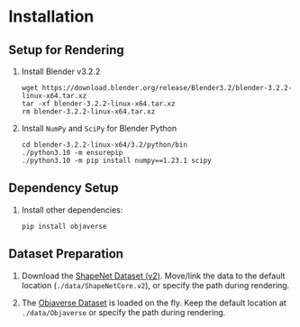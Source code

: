 # Installation

## Setup for Rendering

1. Install Blender v3.2.2

    ```
    wget https://download.blender.org/release/Blender3.2/blender-3.2.2-linux-x64.tar.xz
    tar -xf blender-3.2.2-linux-x64.tar.xz
    rm blender-3.2.2-linux-x64.tar.xz
    ```

2. Install `NumPy` and `SciPy` for Blender Python

    ```
    cd blender-3.2.2-linux-x64/3.2/python/bin
    ./python3.10 -m ensurepip
    ./python3.10 -m pip install numpy==1.23.1 scipy
    ```

## Dependency Setup

1. Install other dependencies:

    ```
    pip install objaverse
    ```

## Dataset Preparation

1. Download the [ShapeNet Dataset (v2)](https://shapenet.org). Move/link the data to the default location (`./data/ShapeNetCore.v2`), or specify the path during rendering.

2. The [Objaverse Dataset](https://objaverse.allenai.org) is loaded on the fly. Keep the default location at `./data/Objaverse` or specify the path during rendering.
